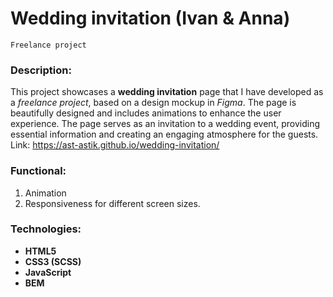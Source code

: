 # Wedding invitation (Ivan & Anna)

`Freelance project`

### Description:
This project showcases a **wedding invitation** page that I have developed as a *freelance project*, based on a design mockup in *Figma*. The page is beautifully designed and includes animations to enhance the user experience. The page serves as an invitation to a wedding event, providing essential information and creating an engaging atmosphere for the guests.  
Link: https://ast-astik.github.io/wedding-invitation/

### Functional:
1. Animation
1. Responsiveness for different screen sizes.

### Technologies:
- **HTML5**
- **CSS3 (SCSS)**
- **JavaScript**
- **BEM**